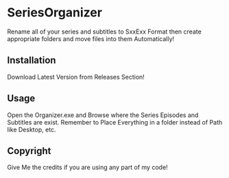 # SeriesOrganizer
Rename all of your series and subtitles to SxxExx Format then create appropriate folders and move files into them Automatically!
## Installation
Download Latest Version from Releases Section!
## Usage
Open the Organizer.exe and Browse where the Series Episodes and Subtitles are exist.
Remember to Place Everything in a folder instead of Path like Desktop, etc.

## Copyright
Give Me the credits if you are using any part of my code!
